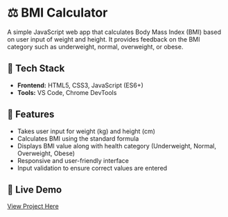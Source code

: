 # ⚖️ BMI Calculator

A simple JavaScript web app that calculates Body Mass Index (BMI) based on user input of weight and height. It provides feedback on the BMI category such as underweight, normal, overweight, or obese.

## 🔧 Tech Stack
- **Frontend:** HTML5, CSS3, JavaScript (ES6+)
- **Tools:** VS Code, Chrome DevTools

## 🎯 Features
- Takes user input for weight (kg) and height (cm)
- Calculates BMI using the standard formula
- Displays BMI value along with health category (Underweight, Normal, Overweight, Obese)
- Responsive and user-friendly interface
- Input validation to ensure correct values are entered

## 🚀 Live Demo
[View Project Here](https://saniya-dalvi.github.io/BMI_Calculator/)
